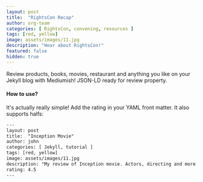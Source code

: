 ```yaml
---
layout: post
title:  "RightsCon Recap"
author: org-team
categories: [ RightsCon, convening, resources ]
tags: [red, yellow]
image: assets/images/11.jpg
description: "Hear about RightsCon!"
featured: false
hidden: true
---
```


Review products, books, movies, restaurant and anything you like on your Jekyll blog with Mediumish! JSON-LD ready for review property.

#### How to use?

It's actually really simple! Add the rating in your YAML front matter. It also supports halfs:

```html
---
layout: post
title:  "Inception Movie"
author: john
categories: [ Jekyll, tutorial ]
tags: [red, yellow]
image: assets/images/11.jpg
description: "My review of Inception movie. Actors, directing and more."
rating: 4.5
---
```
